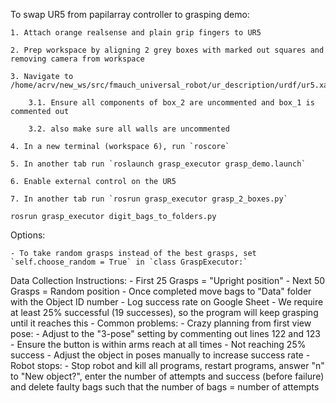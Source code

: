 To swap UR5 from papilarray controller to grasping demo:

    1. Attach orange realsense and plain grip fingers to UR5

    2. Prep workspace by aligning 2 grey boxes with marked out squares and removing camera from workspace

    3. Navigate to /home/acrv/new_ws/src/fmauch_universal_robot/ur_description/urdf/ur5.xacro

        3.1. Ensure all components of box_2 are uncommented and box_1 is commented out

        3.2. also make sure all walls are uncommented

    4. In a new terminal (workspace 6), run `roscore`

    5. In another tab run `roslaunch grasp_executor grasp_demo.launch`

    6. Enable external control on the UR5

    7. In another tab run `rosrun grasp_executor grasp_2_boxes.py`

    rosrun grasp_executor digit_bags_to_folders.py


Options:

    - To take random grasps instead of the best grasps, set `self.choose_random = True` in `class GraspExecutor:`


Data Collection Instructions:
    - First 25 Grasps = "Upright position"
    - Next 50 Grasps = Random position
    - Once completed move bags to "Data" folder with the Object ID number
    - Log success rate on Google Sheet
    - We require at least 25% successful (19 successes),  so the program will keep grasping until it reaches this
    - Common problems:
        - Crazy planning from first view pose:
            - Adjust to the "3-pose" setting by commenting out lines 122 and 123
            - Ensure the button is within arms reach at all times
        - Not reaching 25% success
            - Adjust the object in poses manually to increase success rate
        - Robot stops:
            - Stop robot and kill all programs, restart programs, answer "n" to "New object?", enter the number of attempts and success (before failure) and delete faulty bags such that the number of bags = number of attempts
        